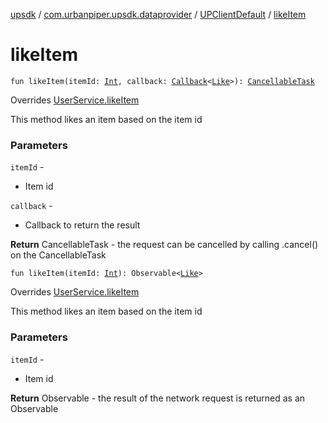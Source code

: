 [upsdk](../../index.md) / [com.urbanpiper.upsdk.dataprovider](../index.md) / [UPClientDefault](index.md) / [likeItem](./like-item.md)

# likeItem

`fun likeItem(itemId: `[`Int`](https://kotlinlang.org/api/latest/jvm/stdlib/kotlin/-int/index.html)`, callback: `[`Callback`](../-callback/index.md)`<`[`Like`](../../com.urbanpiper.upsdk.model.networkresponse/-like/index.md)`>): `[`CancellableTask`](../-cancellable-task/index.md)

Overrides [UserService.likeItem](../-user-service/like-item.md)

This method likes an item based on the item id

### Parameters

`itemId` -
* Item id

`callback` -
* Callback to return the result

**Return**
CancellableTask - the request can be cancelled by calling .cancel() on the CancellableTask

`fun likeItem(itemId: `[`Int`](https://kotlinlang.org/api/latest/jvm/stdlib/kotlin/-int/index.html)`): Observable<`[`Like`](../../com.urbanpiper.upsdk.model.networkresponse/-like/index.md)`>`

Overrides [UserService.likeItem](../-user-service/like-item.md)

This method likes an item based on the item id

### Parameters

`itemId` -
* Item id

**Return**
Observable - the result of the network request is returned as an Observable

